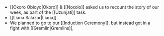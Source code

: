 
* [[Okoro Obioyo|Okoro]] & [[Noxolo]] asked us to recount the story of our week, as part of the [[Uzunjati]] task.
* [[Liana Salazar|Liana]] 
* We planned to go to our [[Induction Ceremony]], but instead got in a fight with [[Gremlin|Gremlins]], 